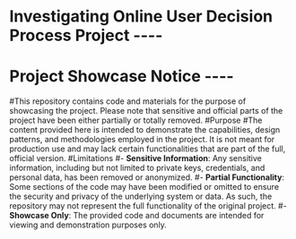 # Investigating Online User Decision Process Project ----

# Project Showcase Notice ----
#This repository contains code and materials for the purpose of showcasing the project. Please note that sensitive and official parts of the project have been either partially or totally removed.
#Purpose
#The content provided here is intended to demonstrate the capabilities, design patterns, and methodologies employed in the project. It is not meant for production use and may lack certain functionalities that are part of the full, official version.
#Limitations
#- **Sensitive Information**: Any sensitive information, including but not limited to private keys, credentials, and personal data, has been removed or anonymized.
#- **Partial Functionality**: Some sections of the code may have been modified or omitted to ensure the security and privacy of the underlying system or data. As such, the repository may not represent the full functionality of the original project.
#- **Showcase Only**: The provided code and documents are intended for viewing and demonstration purposes only.
